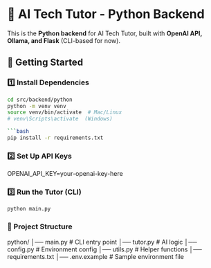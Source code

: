 # 🐍 AI Tech Tutor - Python Backend

This is the **Python backend** for AI Tech Tutor, built with **OpenAI API, Ollama, and Flask** (CLI-based for now).

## 🚀 Getting Started

### 1️⃣ Install Dependencies
```bash
cd src/backend/python
python -m venv venv
source venv/bin/activate  # Mac/Linux
# venv\Scripts\activate  (Windows)

```bash
pip install -r requirements.txt
```

### 2️⃣ Set Up API Keys
OPENAI_API_KEY=your-openai-key-here


### 3️⃣ Run the Tutor (CLI)

```bash
python main.py
```

### 📂 Project Structure

python/
│── main.py          # CLI entry point
│── tutor.py         # AI logic
│── config.py        # Environment config
│── utils.py         # Helper functions
│── requirements.txt
│── .env.example     # Sample environment file

